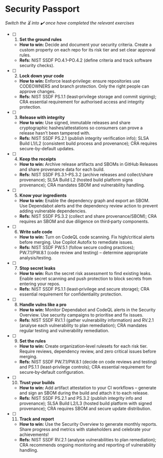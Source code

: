 # Security Passport

_Switch the ⏳ into ✔️ once have completed the relevant exercises_

- [ ] 1. **Set the ground rules**  
  - **How to win:** Decide and document your security criteria. Create a custom property on each repo for its risk tier and set clear approval rules.  
  - **Refs:** NIST SSDF PO.4.1–PO.4.2 (define criteria and track software security checks).

- [ ] 2. **Lock down your code**  
  - **How to win:** Enforce least‑privilege: ensure repositories use CODEOWNERS and branch protection. Only the right people can approve changes.  
  - **Refs:** NIST SSDF PS.1.1 (least‑privilege storage and commit signing); CRA essential requirement for authorised access and integrity protection.

- [ ] 3. **Release with integrity**  
  - **How to win:** Use signed, immutable releases and share cryptographic hashes/attestations so consumers can prove a release hasn’t been tampered with.  
  - **Refs:** NIST SSDF PS.2.1 (publish integrity verification info); SLSA Build L1/L2 (consistent build process and provenance); CRA requires secure-by-default updates.

- [ ] 4. **Keep the receipts**  
  - **How to win:** Archive release artifacts and SBOMs in GitHub Releases and share provenance data for each build.  
  - **Refs:** NIST SSDF PS.3.1–PS.3.2 (archive releases and collect/share provenance); SLSA Build L2 (hosted build platform signs provenance); CRA mandates SBOM and vulnerability handling.

- [ ] 5. **Know your ingredients**  
  - **How to win:** Enable the dependency graph and export an SBOM. Use Dependabot alerts and the dependency review action to prevent adding vulnerable dependencies.  
  - **Refs:** NIST SSDF PS.3.2 (collect and share provenance/SBOM); CRA requires an SBOM and due diligence on third‑party components.

- [ ] 6. **Write safe code**  
  - **How to win:** Turn on CodeQL code scanning. Fix high/critical alerts before merging. Use Copilot Autofix to remediate issues.  
  - **Refs:** NIST SSDF PW.5.1 (follow secure coding practices); PW.7.1/PW.8.1 (code review and testing) – determine appropriate analysis/testing.

- [ ] 7. **Stop secret leaks**  
  - **How to win:** Run the secret risk assessment to find existing leaks. Enable secret scanning and push protection to block secrets from entering your repos.  
  - **Refs:** NIST SSDF PS.1.1 (least‑privilege and secure storage); CRA essential requirement for confidentiality protection.

- [ ] 8. **Handle vulns like a pro**  
  - **How to win:** Monitor Dependabot and CodeQL alerts in the Security Overview. Use security campaigns to prioritise and fix issues.  
  - **Refs:** NIST SSDF RV.1.1 (gather vulnerability information) and RV.2.1 (analyse each vulnerability to plan remediation); CRA mandates regular testing and vulnerability remediation.

- [ ] 9. **Set the rules**  
  - **How to win:** Create organization‑level rulesets for each risk tier. Require reviews, dependency review, and zero critical issues before merging.  
  - **Refs:** NIST SSDF PW.7.1/PW.8.1 (decide on code reviews and testing) and PS.1.1 (least‑privilege controls); CRA essential requirement for secure‑by‑default configuration.

- [ ] 10. **Trust your builds**  
  - **How to win:** Add artifact attestation to your CI workflows – generate and sign an SBOM during the build and attach it to each release.  
  - **Refs:** NIST SSDF PS.2.1 and PS.3.2 (publish integrity info and provenance); SLSA Build L2/L3 (hosted build platform with signed provenance); CRA requires SBOM and secure update distribution.

- [ ] 11. **Track and report**  
  - **How to win:** Use the Security Overview to generate monthly reports. Share progress and metrics with stakeholders and celebrate your achievements!  
  - **Refs:** NIST SSDF RV.2.1 (analyse vulnerabilities to plan remediation); CRA recommends ongoing monitoring and reporting of vulnerability handling.


